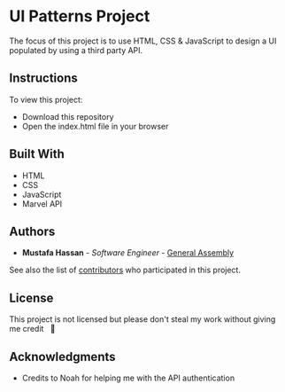 # UI Patterns Project

The focus of this project is to use HTML, CSS & JavaScript to design a UI populated by using a third party API.

## Instructions

To view this project:
* Download this repository
* Open the index.html file in your browser


## Built With

* HTML
* CSS
* JavaScript
* Marvel API

## Authors

* **Mustafa Hassan** - *Software Engineer* - [General Assembly](https://generalassemb.ly)

See also the list of [contributors](https://github.com/your/project/contributors) who participated in this project.

## License

This project is not licensed but please don't steal my work without giving me credit &nbsp;  :eyes:

## Acknowledgments

* Credits to Noah for helping me with the API authentication
